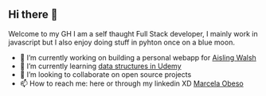 ## Hi there 👋
Welcome to my GH I am a self thaught Full Stack developer, I mainly work in javascript but I also enjoy doing stuff in pyhton once on a blue moon. 
- 🔭 I’m currently working on building a personal webapp for [Aisling Walsh](aislingwalsh.com)
- 🌱 I’m currently learning [data structures in Udemy](https://www.udemy.com/course/js-algorithms-and-data-structures-masterclass/)
- 👯 I’m looking to collaborate on open source projects
- 📫 How to reach me: here or through my linkedin XD [Marcela Obeso](https://www.linkedin.com/in/marcela-obeso/)

<!--
**marcelaobeso/marcelaobeso** is a ✨ _special_ ✨ repository because its `README.md` (this file) appears on your GitHub profile.

Here are some ideas to get you started:

- 🔭 I’m currently working on ...
- 🌱 I’m currently learning ...
- 👯 I’m looking to collaborate on ...
- 🤔 I’m looking for help with ...
- 💬 Ask me about ...
- 📫 How to reach me: ...
- 😄 Pronouns: ...
- ⚡ Fun fact: ...
-->
